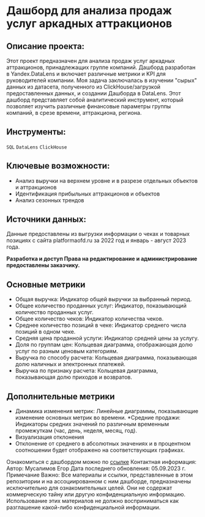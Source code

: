 # Дашборд для анализа продаж услуг аркадных аттракционов
## Описание проекта:
Этот проект предназначен для анализа продаж услуг аркадных аттракционов, принадлежащих группе компаний. Дашборд разработан в Yandex.DataLens и включает различные метрики и KPI для руководителей компании. Моя задача заключалась в изучении "сырых" данных из датасета, полученного из ClickHouse/загрузкой предоставленных данных, и создании Дашборда в DataLens. Этот дашборд представляет собой аналитический инструмент, который позволяет изучить различные финансовые параметры группы компаний, в срезе времени, аттракциона, региона.

## Инструменты:
`SQL` `DataLens` `ClickHouse`

## Ключевые возможности:
* Анализ выручки на верхнем уровне и в разрезе отдельных объектов и аттракционов
* Идентификация прибыльных аттракционов и объектов
* Анализ сезонных трендов
## Источники данных:
Данные предоставлены из выгрузки информации о чеках и товарных позициях с сайта platformaofd.ru за 2022 год и январь - август 2023 года.

**Разработка и доступ Права на редактирование и администрирование предоставлены заказчику.**

## Основные метрики
* Общая выручка: Индикатор общей выручки за выбранный период.
* Общее количество проданных услуг: Индикатор, показывающий количество проданных услуг.
* Общее количество чеков: Индикатор количества чеков.
* Среднее количество позиций в чеке: Индикатор среднего числа позиций в одном чеке.
* Средняя цена проданной услуги: Индикатор средней цены за услугу.
* Доля по группам цен: Кольцевая диаграмма, отображающая долю услуг по разным ценовым категориям.
* Выручка по способу расчета: Кольцевая диаграмма, показывающая долю наличных и электронных платежей.
* Выручка по признаку расчета: Кольцевая диаграмма, показывающая долю приходов и возвратов.
## Дополнительные метрики
* Динамика изменения метрик: Линейные диаграммы, показывающие изменение основных метрик во времени.
*Средние продажи: Индикаторы средних значений по различным временным промежуткам (час, день, неделя, месяц, год).
* Визуализация отклонения
* Отклонение от среднего в абсолютных значениях и в процентном соотношении будет отображено на соответствующих графиках.

Ознакомиться с дашбордом можно по [ссылке](https://datalens.yandex/15ray0d2m8kcq)
Контактная информация:
Автор: Мусалимов Егор 
Дата последнего обновления: 05.09.2023 г.
Примечание
Важно: Все материалы и ссылки, представленные в этом репозитории и на ассоциированном с ним дашборде, предназначены исключительно для ознакомительных целей. Они не содержат коммерческую тайну или другую конфиденциальную информацию. Использование этих материалов не должно восприниматься как разглашение какой-либо конфиденциальной информации.
